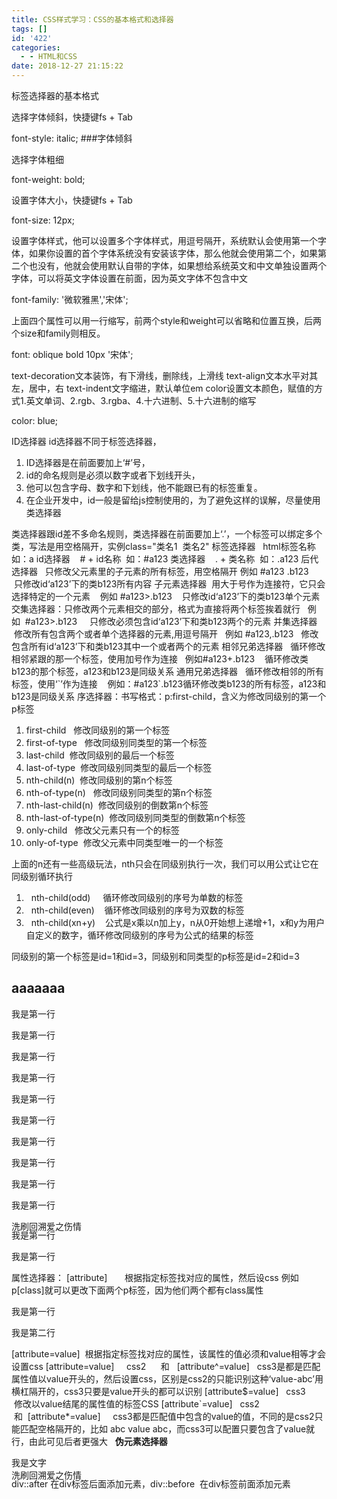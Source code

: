 ```yaml
---
title: CSS样式学习：CSS的基本格式和选择器
tags: []
id: '422'
categories:
  - - HTML和CSS
date: 2018-12-27 21:15:22
---
```


标签选择器的基本格式

<style type="text/css">
    选择器{
        属性: 值;
    }
</style>

选择字体倾斜，快捷键fs + Tab

font-style: italic;      ###字体倾斜

选择字体粗细

font-weight: bold;

设置字体大小，快捷键fs + Tab

font-size: 12px;

设置字体样式，他可以设置多个字体样式，用逗号隔开，系统默认会使用第一个字体，如果你设置的首个字体系统没有安装该字体，那么他就会使用第二个，如果第二个也没有，他就会使用默认自带的字体，如果想给系统英文和中文单独设置两个字体，可以将英文字体设置在前面，因为英文字体不包含中文

font-family: '微软雅黑','宋体';

上面四个属性可以用一行缩写，前两个style和weight可以省略和位置互换，后两个size和family则相反。

font: oblique bold 10px '宋体';

text-decoration文本装饰，有下滑线，删除线，上滑线 text-align文本水平对其左，居中，右 text-indent文字缩进，默认单位em color设置文本颜色，赋值的方式1.英文单词、2.rgb、3.rgba、4.十六进制、5.十六进制的缩写

color: blue;

ID选择器 id选择器不同于标签选择器，

1.  ID选择器是在前面要加上‘#’号，
2.  id的命名规则是必须以数字或者下划线开头，
3.  他可以包含字母、数字和下划线，他不能跟已有的标签重复。
4.  在企业开发中，id一般是留给js控制使用的，为了避免这样的误解，尽量使用类选择器

类选择器跟id差不多命名规则，类选择器在前面要加上‘.’，一个标签可以绑定多个类，写法是用空格隔开，实例class="类名1  类名2" 标签选择器   html标签名称  如：a id选择器    # + id名称  如：#a123 类选择器    . + 类名称  如：.a123 后代选择器   只修改父元素里的子元素的所有标签，用空格隔开 例如 #a123 .b123     只修改id‘a123’下的类b123所有内容 子元素选择器  用大于号作为连接符，它只会选择特定的一个元素    例如 #a123>.b123    只修改id‘a123’下的类b123单个元素 交集选择器：只修改两个元素相交的部分，格式为直接将两个标签挨着就行   例如  #a123>.b123     只修改必须包含id‘a123’下和类b123两个的元素 并集选择器   修改所有包含两个或者单个选择器的元素,用逗号隔开   例如 #a123,.b123   修改包含所有id‘a123’下和类b123其中一个或者两个的元素 相邻兄弟选择器   循环修改相邻紧跟的那一个标签，使用加号作为连接   例如#a123+.b123    循环修改类b123的那个标签，a123和b123是同级关系 通用兄弟选择器   循环修改相邻的所有标签，使用‘\`’作为连接    例如：#a123\`.b123循环修改类b123的所有标签，a123和b123是同级关系 序选择器：书写格式：p:first-child，含义为修改同级别的第一个p标签

1.  first-child   修改同级别的第一个标签
2.  first-of-type   修改同级别同类型的第一个标签
3.  last-child  修改同级别的最后一个标签
4.  last-of-type  修改同级别同类型的最后一个标签
5.  nth-child(n)  修改同级别的第n个标签
6.  nth-of-type(n)   修改同级别同类型的第n个标签
7.  nth-last-child(n)  修改同级别的倒数第n个标签
8.  nth-last-of-type(n)  修改同级别同类型的倒数第n个标签
9.  only-child   修改父元素只有一个的标签
10.  only-of-type  修改父元素中同类型唯一的一个标签

上面的n还有一些高级玩法，nth只会在同级别执行一次，我们可以用公式让它在同级别循环执行

1.    nth-child(odd)     循环修改同级别的序号为单数的标签
2.    nth-child(even)    循环修改同级别的序号为双数的标签
3.    nth-child(xn+y)    公式是x乘以n加上y，n从0开始想上递增+1，x和y为用户自定义的数字，循环修改同级别的序号为公式的结果的标签

同级别的第一个标签是id=1和id=3，同级别和同类型的p标签是id=2和id=3

<h2 id='1'>aaaaaaa</h2>
<p id='2'>我是第一行</p>
<p>我是第一行</p>
<p>我是第一行</p>
<p>我是第一行</p>
<p>我是第一行</p>
<div>
    <p id='3'>我是第一行</p>
    <p>我是第一行</p>
    <p>我是第一行</p>
    <p>我是第一行</p>
    <p>我是第一行</p>
</div>
<p>我是第一行</p> 
<p>我是第一行</p>

属性选择器： \[attribute\]       根据指定标签找对应的属性，然后设css 例如p\[class\]就可以更改下面两个p标签，因为他们两个都有class属性

<p class='a1'>我是第一行</p>
<p class='a2'>我是第二行</p>

\[attribute=value\]  根据指定标签找对应的属性，该属性的值必须和value相等才会设置css \[attribute=value\]     css2      和   \[attribute^=value\]   css3是都是匹配属性值以value开头的，然后设置css，区别是css2的只能识别这种‘value-abc’用横杠隔开的，css3只要是value开头的都可以识别 \[attribute$=value\]   css3       修改以value结尾的属性值的标签CSS \[attribute\`=value\]   css2   和  \[attribute\*=value\]     css3都是匹配值中包含的value的值，不同的是css2只能匹配空格隔开的，比如 abc value abc，而css3可以配置只要包含了value就行，由此可见后者更强大   **伪元素选择器**

<style type="text/css">
    div::after {
        content: "洗刷回溯爱之伤情"; /\* 只能添加字符串，不能添加html标签\*/
        width: 50px;
        height: 0px;
        background-color: #00FF00;
        display: block;    /\*作为块级元素\*/
        visibility: hidden;   /\* 设置是否隐藏\*/
    }
</style>
<div>我是文字</div>

div::after 在div标签后面添加元素，div::before  在div标签前面添加元素